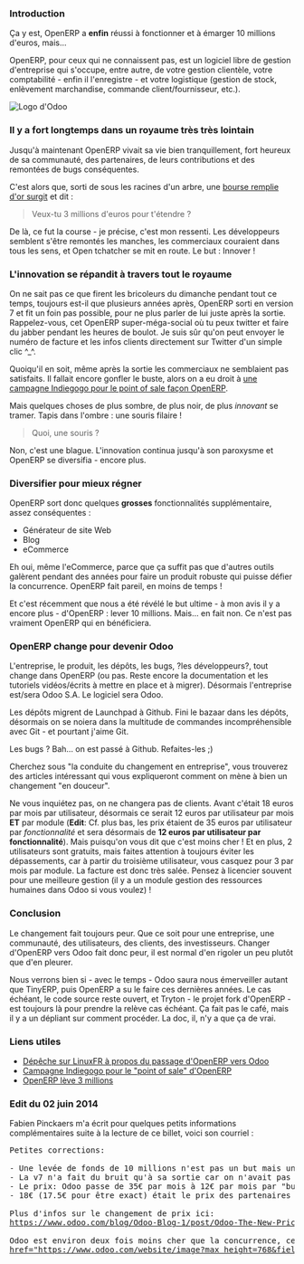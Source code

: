 ### Introduction

Ça y est, OpenERP a **enfin** réussi à fonctionner et à émarger 10 millions d'euros, mais…

OpenERP, pour ceux qui ne connaissent pas, est un logiciel libre de gestion d'entreprise qui s'occupe, entre autre, de votre gestion clientèle, votre comptabilité - enfin il l'enregistre - et votre logistique (gestion de stock, enlèvement marchandise, commande client/fournisseur, etc.).

![Logo d'Odoo](${BLOG_URL}/images/logos/odoo.png)

### Il y a fort longtemps dans un royaume très très lointain

Jusqu'à maintenant OpenERP vivait sa vie bien tranquillement, fort heureux de sa communauté, des partenaires, de leurs contributions et des remontées de bugs conséquentes.

C'est alors que, sorti de sous les racines d'un arbre, une [bourse remplie d'or surgit](http://www.lemondeinformatique.fr/actualites/lire-openerp-leve-3-millions-d-euros-pour-poursuivre-son-expansion-29989.html "En savoir plus sur la levée de fonds d'OpenERP il y a quelques années") et dit :

> Veux-tu 3 millions d'euros pour t'étendre ?

De là, ce fut la course - je précise, c'est mon ressenti. Les développeurs semblent s'être remontés les manches, les commerciaux couraient dans tous les sens, et Open tchatcher se mit en route. Le but : Innover !

### L'innovation se répandit à travers tout le royaume

On ne sait pas ce que firent les bricoleurs du dimanche pendant tout ce temps, toujours est-il que plusieurs années après, OpenERP sorti en version 7 et fit un foin pas possible, pour ne plus parler de lui juste après la sortie. Rappelez-vous, cet OpenERP super-méga-social où tu peux twitter et faire du jabber pendant les heures de boulot. Je suis sûr qu'on peut envoyer le numéro de facture et les infos clients directement sur Twitter d'un simple clic ^_^.

Quoiqu'il en soit, même après la sortie les commerciaux ne semblaient pas satisfaits. Il fallait encore gonfler le buste, alors on a eu droit à [une campagne Indiegogo pour le point of sale façon OpenERP](https://www.indiegogo.com/projects/opensource-your-shop).

Mais quelques choses de plus sombre, de plus noir, de plus *innovant* se tramer. Tapis dans l'ombre : une souris filaire !

> Quoi, une souris ?

Non, c'est une blague. L'innovation continua jusqu'à son paroxysme et OpenERP se diversifia - encore plus.

### Diversifier pour mieux régner

OpenERP sort donc quelques **grosses** fonctionnalités supplémentaire, assez conséquentes : 

  * Générateur de site Web
  * Blog
  * eCommerce

Eh oui, même l'eCommerce, parce que ça suffit pas que d'autres outils galèrent pendant des années pour faire un produit robuste qui puisse défier la concurrence. OpenERP fait pareil, en moins de temps !

Et c'est récemment que nous a été révélé le but ultime - à mon avis il y a encore plus - d'OpenERP : lever 10 millions. Mais… en fait non. Ce n'est pas vraiment OpenERP qui en bénéficiera.

### OpenERP change pour devenir Odoo

L'entreprise, le produit, les dépôts, les bugs, ?les développeurs?, tout change dans OpenERP (ou pas. Reste encore la documentation et les tutoriels vidéos/écrits à mettre en place et à migrer).  Désormais l'entreprise est/sera Odoo S.A. Le logiciel sera Odoo.

Les dépôts migrent de Launchpad à Github. Fini le bazaar dans les dépôts, désormais on se noiera dans la multitude de commandes incompréhensible avec Git - et pourtant j'aime Git.

Les bugs ? Bah… on est passé à Github. Refaites-les ;)

Cherchez sous "la conduite du changement en entreprise", vous trouverez des articles intéressant qui vous expliqueront comment on mène à bien un changement "en douceur".

Ne vous inquiétez pas, on ne changera pas de clients. Avant c'était 18 euros par mois par utilisateur, désormais ce serait 12 euros par utilisateur par mois **ET** par module (**Edit**: Cf. plus bas, les prix étaient de 35 euros par utilisateur par *fonctionnalité* et sera désormais de **12 euros par utilisateur par fonctionnalité**). Mais puisqu'on vous dit que c'est moins cher ! Et en plus, 2 utilisateurs sont gratuits, mais faites attention à toujours éviter les dépassements, car à partir du troisième utilisateur, vous casquez pour 3 par mois par module. La facture est donc très salée. Pensez à licencier souvent pour une meilleure gestion (il y a un module gestion des ressources humaines dans Odoo si vous voulez) !

### Conclusion

Le changement fait toujours peur. Que ce soit pour une entreprise, une communauté, des utilisateurs, des clients, des investisseurs. Changer d'OpenERP vers Odoo fait donc peur, il est normal d'en rigoler un peu plutôt que d'en pleurer.

Nous verrons bien si - avec le temps - Odoo saura nous émerveiller autant que TinyERP, puis OpenERP a su le faire ces dernières années. Le cas échéant, le code source reste ouvert, et Tryton - le projet fork d'OpenERP - est toujours là pour prendre la relève cas échéant. Ça fait pas le café, mais il y a un dépliant sur comment procéder. La doc, il, n'y a que ça de vrai.

### Liens utiles

  * [Dépêche sur LinuxFR à propos du passage d'OpenERP vers Odoo](linuxfr.org/news/odoo-le-nouveau-openerp-avec-10-millions-de-plus)
  * [Campagne Indiegogo pour le "point of sale" d'OpenERP](https://www.indiegogo.com/projects/opensource-your-shop)
  * [OpenERP lève 3 millions](http://www.lemondeinformatique.fr/actualites/lire-openerp-leve-3-millions-d-euros-pour-poursuivre-son-expansion-29989.html "En savoir plus sur la levée de fonds d'OpenERP il y a quelques années")

### Edit du 02 juin 2014

Fabien Pinckaers m'a écrit pour quelques petits informations complémentaires suite à la lecture de ce billet, voici son courriel : 

<pre>
Petites corrections:

- Une levée de fonds de 10 millions n'est pas un but mais un moyen. L'objectif est d'accélérer les améliorations produits.
- La v7 n'a fait du bruit qu'à sa sortie car on n'avait pas de département marketing. L'action de communication était donc un one-shot. Mais,s ur le terrain, la v7 a fait encore plus de bruits par la suite; rythme d'acquisition d'utilisateurs 2.87x plus important qu'en v6.1, seulement 3 mois après la sortie de la v7.
- Le prix: Odoo passe de 35€ par mois à 12€ par mois par "bundle" d'applications. Exemple: CRM, Ventes, Devis en Ligne, c'est un seul bundle. (et non pas de 18€ à 12€)
- 18€ (17.5€ pour être exact) était le prix des partenaires ready (qui ont 50% de ristourne sur le prix public). Les partenaires ont toujours leur ristourne sur le prix public. Le prix partenaire passe donc à 6€ par mois et par bundle d'application, et non pas 12€.

Plus d'infos sur le changement de prix ici:
<a href="https://www.odoo.com/blog/Odoo-Blog-1/post/Odoo-The-New-Pricing-Q3-2014-158">https://www.odoo.com/blog/Odoo-Blog-1/post/Odoo-The-New-Pricing-Q3-2014-158</a>

Odoo est environ deux fois moins cher que la concurrence, ce qui est exceptionnel sur le marché (où les moins chers sont plutôt aux environs de 15% moins cher):
<a href="https://www.odoo.com/website/image?max_height=768&field=datas&model=ir.attachment&id=537400&max_width=1024">href="https://www.odoo.com/website/image?max_height=768&field=datas&model=ir.attachment&id=537400&max_width=1024</a>
</pre>